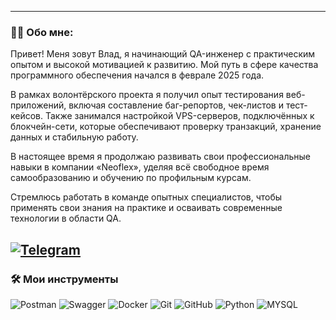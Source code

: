 
---
### 👨‍💻 Обо мне:


Привет! Меня зовут Влад, я начинающий QA-инженер с практическим опытом и высокой мотивацией к развитию. Мой путь в сфере качества программного обеспечения начался в феврале 2025 года.

В рамках волонтёрского проекта я получил опыт тестирования веб-приложений, включая составление баг-репортов, чек-листов и тест-кейсов. Также занимался настройкой VPS-серверов, подключённых к блокчейн-сети, которые обеспечивают проверку транзакций, хранение данных и стабильную работу.

В настоящее время я продолжаю развивать свои профессиональные навыки в компании «Neoflex», уделяя всё свободное время самообразованию и обучению по профильным курсам.

Стремлюсь работать в команде опытных специалистов, чтобы применять свои знания на практике и осваивать современные технологии в области QA.



[![Telegram](https://img.shields.io/badge/-@taboyakov-blue?style=flat&logo=telegram&logoColor=white)](https://t.me/taboyakov)
---

### 🛠 Мои инструменты
![Postman](https://img.shields.io/badge/-Postman-090909?style=for-the-badge&logo=postman)
![Swagger](https://img.shields.io/badge/-Swagger-090909?style=for-the-badge&logo=Swagger)
![Docker](https://img.shields.io/badge/-Docker-090909?style=for-the-badge&logo=Docker)
![Git](https://img.shields.io/badge/-Git-090909?style=for-the-badge&logo=Git)
![GitHub](https://img.shields.io/badge/-GitHub-090909?style=for-the-badge&logo=GitHub)
![Python](https://img.shields.io/badge/-Python-090909?style=for-the-badge&logo=Python)
![MYSQL](https://img.shields.io/badge/-MYSQL-090909?style=for-the-badge&logo=MYSQL)

